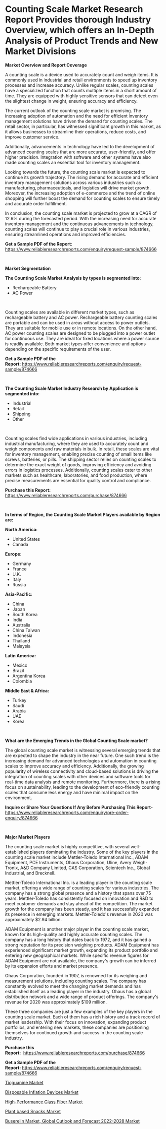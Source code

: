 <p><h1>Counting Scale Market Research Report Provides thorough Industry Overview, which offers an In-Depth Analysis of Product Trends and New Market Divisions</h1></p><p><strong>Market Overview and Report Coverage</strong></p>
<p><p>A counting scale is a device used to accurately count and weigh items. It is commonly used in industrial and retail environments to speed up inventory processes and increase accuracy. Unlike regular scales, counting scales have a specialized function that counts multiple items in a short amount of time. They are equipped with highly sensitive sensors that can detect even the slightest change in weight, ensuring accuracy and efficiency.</p><p>The current outlook of the counting scale market is promising. The increasing adoption of automation and the need for efficient inventory management solutions have driven the demand for counting scales. The retail sector, in particular, has witnessed significant growth in this market, as it allows businesses to streamline their operations, reduce costs, and improve customer service.</p><p>Additionally, advancements in technology have led to the development of advanced counting scales that are more accurate, user-friendly, and offer higher precision. Integration with software and other systems have also made counting scales an essential tool for inventory management.</p><p>Looking towards the future, the counting scale market is expected to continue its growth trajectory. The rising demand for accurate and efficient inventory management solutions across various industries such as manufacturing, pharmaceuticals, and logistics will drive market growth. Moreover, the increasing adoption of e-commerce and the trend of online shopping will further boost the demand for counting scales to ensure timely and accurate order fulfillment.</p><p>In conclusion, the counting scale market is projected to grow at a CAGR of 12.6% during the forecasted period. With the increasing need for accurate inventory management and the continuous advancements in technology, counting scales will continue to play a crucial role in various industries, ensuring streamlined operations and improved efficiencies.</p></p>
<p><strong>Get a Sample PDF of the Report:</strong> <a href="https://www.reliableresearchreports.com/enquiry/request-sample/874666">https://www.reliableresearchreports.com/enquiry/request-sample/874666</a></p>
<p>&nbsp;</p>
<p><strong>Market Segmentation</strong></p>
<p><strong>The Counting Scale Market Analysis by types is segmented into:</strong></p>
<p><ul><li>Rechargeable Battery</li><li>AC Power</li></ul></p>
<p>&nbsp;</p>
<p><p>Counting scales are available in different market types, such as rechargeable battery and AC power. Rechargeable battery counting scales are portable and can be used in areas without access to power outlets. They are suitable for mobile use or in remote locations. On the other hand, AC power counting scales are designed to be plugged into a power outlet for continuous use. They are ideal for fixed locations where a power source is readily available. Both market types offer convenience and options depending on the specific requirements of the user.</p></p>
<p><strong>Get a Sample PDF of the Report:</strong>&nbsp;<a href="https://www.reliableresearchreports.com/enquiry/request-sample/874666">https://www.reliableresearchreports.com/enquiry/request-sample/874666</a></p>
<p>&nbsp;</p>
<p><strong>The Counting Scale Market Industry Research by Application is segmented into:</strong></p>
<p><ul><li>Industrial</li><li>Retail</li><li>Shipping</li><li>Other</li></ul></p>
<p>&nbsp;</p>
<p><p>Counting scales find wide applications in various industries, including industrial manufacturing, where they are used to accurately count and weigh components and raw materials in bulk. In retail, these scales are vital for inventory management, enabling precise counting of small items like screws, batteries, or pills. The shipping sector relies on counting scales to determine the exact weight of goods, improving efficiency and avoiding errors in logistics processes. Additionally, counting scales cater to other markets such as healthcare, laboratories, and food production, where precise measurements are essential for quality control and compliance.</p></p>
<p><strong>Purchase this Report:</strong>&nbsp; <a href="https://www.reliableresearchreports.com/purchase/874666">https://www.reliableresearchreports.com/purchase/874666</a></p>
<p>&nbsp;</p>
<p><strong>In terms of Region, the Counting Scale Market Players available by Region are:</strong></p>
<p>
    <p> <strong> North America: </strong>
        <ul>
            <li>United States</li>
            <li>Canada</li>
        </ul>
        </p> 
    <p> <strong> Europe: </strong>
        <ul>
            <li>Germany</li>
            <li>France</li>
            <li>U.K.</li>
            <li>Italy</li>
            <li>Russia</li>
        </ul>
        </p> 
    <p> <strong> Asia-Pacific: </strong>
        <ul>
            <li>China</li>
            <li>Japan</li>
            <li>South Korea</li>
            <li>India</li>
            <li>Australia</li>
            <li>China Taiwan</li>
            <li>Indonesia</li>
            <li>Thailand</li>
            <li>Malaysia</li>
        </ul>
        </p> 
    <p> <strong> Latin America: </strong>
        <ul>
            <li>Mexico</li>
            <li>Brazil</li>
            <li>Argentina Korea</li>
            <li>Colombia</li>
        </ul>
        </p> 
    <p> <strong> Middle East & Africa: </strong>
        <ul>
            <li>Turkey</li>
            <li>Saudi</li>
            <li>Arabia</li>
            <li>UAE</li>
            <li>Korea</li>
        </ul>
    </p>
    </p>
<p>&nbsp;</p>
<p><strong>What are the Emerging Trends in the Global Counting Scale market?</strong></p>
<p><p>The global counting scale market is witnessing several emerging trends that are expected to shape the industry in the near future. One such trend is the increasing demand for advanced technologies and automation in counting scales to improve accuracy and efficiency. Additionally, the growing popularity of wireless connectivity and cloud-based solutions is driving the integration of counting scales with other devices and software tools for real-time data analysis and remote monitoring. Furthermore, there is a rising focus on sustainability, leading to the development of eco-friendly counting scales that consume less energy and have minimal impact on the environment.</p></p>
<p><strong>Inquire or Share Your Questions If Any Before Purchasing This Report</strong>- <a href="https://www.reliableresearchreports.com/enquiry/pre-order-enquiry/874666">https://www.reliableresearchreports.com/enquiry/pre-order-enquiry/874666</a></p>
<p>&nbsp;</p>
<p><strong>Major Market Players</strong></p>
<p><p>The counting scale market is highly competitive, with several well-established players dominating the industry. Some of the key players in the counting scale market include Mettler-Toledo International Inc., ADAM Equipment, PCE Instruments, Ohaus Corporation, Uline, Avery Weigh-Tronix, A&D Company Limited, CAS Corporation, Scientech Inc., Global Industrial, and Brecknell.</p><p>Mettler-Toledo International Inc. is a leading player in the counting scale market, offering a wide range of counting scales for various industries. The company has a strong global presence and a history that spans over 75 years. Mettler-Toledo has consistently focused on innovation and R&D to meet customer demands and stay ahead of the competition. The market growth for the company has been steady, and it has successfully expanded its presence in emerging markets. Mettler-Toledo's revenue in 2020 was approximately $2.94 billion.</p><p>ADAM Equipment is another major player in the counting scale market, known for its high-quality and highly accurate counting scales. The company has a long history that dates back to 1972, and it has gained a strong reputation for its precision weighing products. ADAM Equipment has experienced significant market growth, expanding its product portfolio and entering new geographical markets. While specific revenue figures for ADAM Equipment are not available, the company's growth can be inferred by its expansion efforts and market presence.</p><p>Ohaus Corporation, founded in 1907, is renowned for its weighing and measurement solutions, including counting scales. The company has constantly evolved to meet the changing market demands and has established itself as a leading player in the industry. Ohaus has a global distribution network and a wide range of product offerings. The company's revenue for 2020 was approximately $109 million.</p><p>These three companies are just a few examples of the key players in the counting scale market. Each of them has a rich history and a track record of market leadership. With their focus on innovation, expanding product portfolios, and entering new markets, these companies are positioning themselves for continued growth and success in the counting scale industry.</p></p>
<p><strong>Purchase this Report:</strong>&nbsp;&nbsp;<a href="https://www.reliableresearchreports.com/purchase/874666">https://www.reliableresearchreports.com/purchase/874666</a></p>
<p></p>
<p><strong>Get a Sample PDF of the Report:</strong>&nbsp;<a href="https://www.reliableresearchreports.com/enquiry/request-sample/874666">https://www.reliableresearchreports.com/enquiry/request-sample/874666</a></p>
<p><p><a href="https://www.linkedin.com/pulse/tioguanine-market-size-share-amp-trends-analysis-report-0moqe/">Tioguanine Market</a></p><p><a href="https://medium.com/@ravenrussel2023/disposable-inflation-devices-market-size-growth-forecast-2023-2030-c2724fdc2810">Disposable Inflation Devices Market</a></p><p><a href="https://medium.com/@holliswelch2023/high-performance-glass-fiber-market-size-growth-forecast-2023-2030-12ac03af62de">High-Performance Glass Fiber Market</a></p><p><a href="https://www.reportprime.com/plant-based-snacks-r6363">Plant based Snacks Market</a></p><p><a href="https://issuu.com/reportprime-2/docs/buserelin-market-global-outlook-and-forecast-2022-?fr=xKAE9_zU1NQ">Buserelin Market, Global Outlook and Forecast 2022-2028 Market</a></p></p>